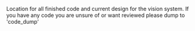 Location for all finished code and current design for the vision system. If you have any code you are unsure of or want reviewed please dump to 'code_dump'

